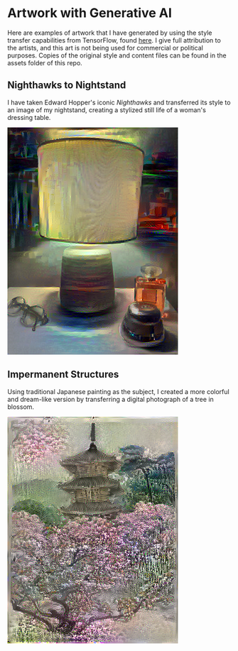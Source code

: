 # Artwork with Generative AI

Here are examples of artwork that I have generated by using the style transfer capabilities from TensorFlow, found [here](https://github.com/tensorflow/docs/blob/master/site/en/tutorials/generative/style_transfer.ipynb). I give full attribution to the artists, and this art is not being used for commercial or political purposes. Copies of the original style and content files can be found in the assets folder of this repo. 

## Nighthawks to Nightstand

I have taken Edward Hopper's iconic *Nighthawks* and transferred its style to an image of my nightstand, creating a stylized still life of a woman's dressing table. 


![Merged Artwork](assets/hopper_nightstand.png)

## Impermanent Structures

Using traditional Japanese painting as the subject, I created a more colorful and dream-like version by transferring a digital photograph of a tree in blossom. 


![Merged Artwork](assets/pink_pagota.png)
